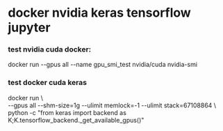 # docker nvidia keras tensorflow jupyter

### test nvidia cuda docker: 
docker run --gpus all --name gpu_smi_test nvidia/cuda nvidia-smi

### test docker cuda keras  
docker run \  
--gpus all --shm-size=1g --ulimit memlock=-1 --ulimit stack=67108864 \    
python -c "from keras import backend as K;K.tensorflow_backend._get_available_gpus()"  
    
    



